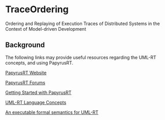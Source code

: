 # TraceOrdering
Ordering and Replaying of Execution Traces of Distributed Systems in the Context of Model-driven Development

## Background

The following links may provide useful resources regarding the UML-RT concepts, and using PapyrusRT.

[PapyrusRT Website](https://eclipse.org/papyrus-rt/)

[PapyrusRT Forums](https://www.eclipse.org/forums/index.php/f/314/)

[Getting Started with PapyrusRT](https://wiki.eclipse.org/Papyrus-RT/User/User_Guide/Getting_Started)

[UML-RT Language Concepts](https://pdfs.semanticscholar.org/7fae/fac63155a404e431c97201f89fc8c37a7d62.pdf)

[An executable formal semantics for UML-RT](https://link.springer.com/article/10.1007/s10270-014-0399-z)
